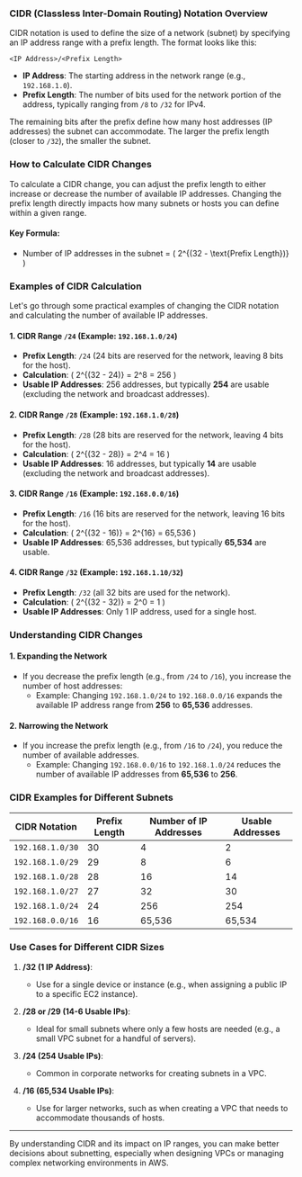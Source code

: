 ### CIDR (Classless Inter-Domain Routing) Notation Overview
CIDR notation is used to define the size of a network (subnet) by specifying an IP address range with a prefix length. The format looks like this:

```
<IP Address>/<Prefix Length>
```

- **IP Address**: The starting address in the network range (e.g., `192.168.1.0`).
- **Prefix Length**: The number of bits used for the network portion of the address, typically ranging from `/8` to `/32` for IPv4.

The remaining bits after the prefix define how many host addresses (IP addresses) the subnet can accommodate. The larger the prefix length (closer to `/32`), the smaller the subnet.

### How to Calculate CIDR Changes
To calculate a CIDR change, you can adjust the prefix length to either increase or decrease the number of available IP addresses. Changing the prefix length directly impacts how many subnets or hosts you can define within a given range.

#### **Key Formula**:
- Number of IP addresses in the subnet = \( 2^{(32 - \text{Prefix Length})} \)

### **Examples of CIDR Calculation**
Let's go through some practical examples of changing the CIDR notation and calculating the number of available IP addresses.

#### 1. **CIDR Range `/24`** (Example: `192.168.1.0/24`)
- **Prefix Length**: `/24` (24 bits are reserved for the network, leaving 8 bits for the host).
- **Calculation**: \( 2^{(32 - 24)} = 2^8 = 256 \)
- **Usable IP Addresses**: 256 addresses, but typically **254** are usable (excluding the network and broadcast addresses).
  
#### 2. **CIDR Range `/28`** (Example: `192.168.1.0/28`)
- **Prefix Length**: `/28` (28 bits are reserved for the network, leaving 4 bits for the host).
- **Calculation**: \( 2^{(32 - 28)} = 2^4 = 16 \)
- **Usable IP Addresses**: 16 addresses, but typically **14** are usable (excluding the network and broadcast addresses).

#### 3. **CIDR Range `/16`** (Example: `192.168.0.0/16`)
- **Prefix Length**: `/16` (16 bits are reserved for the network, leaving 16 bits for the host).
- **Calculation**: \( 2^{(32 - 16)} = 2^{16} = 65,536 \)
- **Usable IP Addresses**: 65,536 addresses, but typically **65,534** are usable.

#### 4. **CIDR Range `/32`** (Example: `192.168.1.10/32`)
- **Prefix Length**: `/32` (all 32 bits are used for the network).
- **Calculation**: \( 2^{(32 - 32)} = 2^0 = 1 \)
- **Usable IP Addresses**: Only 1 IP address, used for a single host.

### **Understanding CIDR Changes**
#### 1. **Expanding the Network**
- If you decrease the prefix length (e.g., from `/24` to `/16`), you increase the number of host addresses:
  - Example: Changing `192.168.1.0/24` to `192.168.0.0/16` expands the available IP address range from **256** to **65,536** addresses.

#### 2. **Narrowing the Network**
- If you increase the prefix length (e.g., from `/16` to `/24`), you reduce the number of available addresses.
  - Example: Changing `192.168.0.0/16` to `192.168.1.0/24` reduces the number of available IP addresses from **65,536** to **256**.

### **CIDR Examples for Different Subnets**

| **CIDR Notation** | **Prefix Length** | **Number of IP Addresses** | **Usable Addresses** |
|-------------------|-------------------|----------------------------|----------------------|
| `192.168.1.0/30`  | 30                | 4                          | 2                    |
| `192.168.1.0/29`  | 29                | 8                          | 6                    |
| `192.168.1.0/28`  | 28                | 16                         | 14                   |
| `192.168.1.0/27`  | 27                | 32                         | 30                   |
| `192.168.1.0/24`  | 24                | 256                        | 254                  |
| `192.168.0.0/16`  | 16                | 65,536                     | 65,534               |

### **Use Cases for Different CIDR Sizes**
1. **/32 (1 IP Address)**:
   - Use for a single device or instance (e.g., when assigning a public IP to a specific EC2 instance).
   
2. **/28 or /29 (14-6 Usable IPs)**:
   - Ideal for small subnets where only a few hosts are needed (e.g., a small VPC subnet for a handful of servers).

3. **/24 (254 Usable IPs)**:
   - Common in corporate networks for creating subnets in a VPC.

4. **/16 (65,534 Usable IPs)**:
   - Use for larger networks, such as when creating a VPC that needs to accommodate thousands of hosts.

---

By understanding CIDR and its impact on IP ranges, you can make better decisions about subnetting, especially when designing VPCs or managing complex networking environments in AWS.

